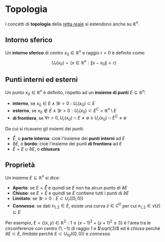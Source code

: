 # Topologia

I concetti di **topologia** della [retta reale](../../../ct0432/02/03/README.md) si estendono anche su $\mathbb{R}^n$.

## Intorno sferico

Un **intorno sferico** di centro $x_0 \in \mathbb{R}^n$ e raggio $r > 0$ è definito come:
$$
U_r(x_0) = \{x \in \mathbb{R}^n : \|x - x_0\| < r\}
$$

## Punti interni ed esterni

Un punto $x_0 \in \mathbb{R}^n$ è definito, rispetto ad un **insieme di punti** $E \subseteq \mathbb{R}^n$:
- **interno**, se $x_0 \in E \land \exists r > 0 : U_r(x_0) \subset E$
- **esterno**, se $x_0 \not\in E \land \exists r > 0 : U_r(x_0) \subset E^C = \mathbb{R}^n \setminus E$
- **di frontiera**, se $\forall r > 0, U_r(x_0) \cap E \neq \emptyset \land U_r(x_0) \cap E^C \neq \emptyset$

Da cui si ricavano gli insiemi dei punti:
- $\mathring{E}$, o **parte interna**: cioè l'insieme dei **punti interni** ad $E$
- $\partial E$, o **bordo**: cioè l'insieme dei punti **di frontiera** ad $E$
- $\bar{E} = E \cup \partial E$, o **chiusura**

## Proprietà

Un insieme $E \subseteq \mathbb{R}^n$ si dice:
- **Aperto**: se $E = \mathring{E}$ e quindi se $E$ non ha alcun punto di $\partial E$
- **Chiuso**: se $E = \bar{E}$ e quindi se $E$ contiene tutti i punti di $\partial E$
- **Limitato**: se $\exists r > 0 : E \subset U_r((0, 0))$
- **Connesso**: se dati $x_{1,2} \in E$, esiste una curva $z \in C^0$ per cui $x_{1,2} \in \gamma(z) \subseteq E$

Per esempio, $E = \{(x, y) \in \mathbb{R}^2 : 1 \leq (x-1)^2 + (y+1)^2 \leq 3\}$ è l'area tra le circonferenze con centro $(1, -1)$ di raggio $1$ e $\sqrt{3}$ ed è _chiusa_ perchè $\partial E \subset E$, _limitata_ perchè $E \subset U_{10}((0, 0))$ e _connessa_.
